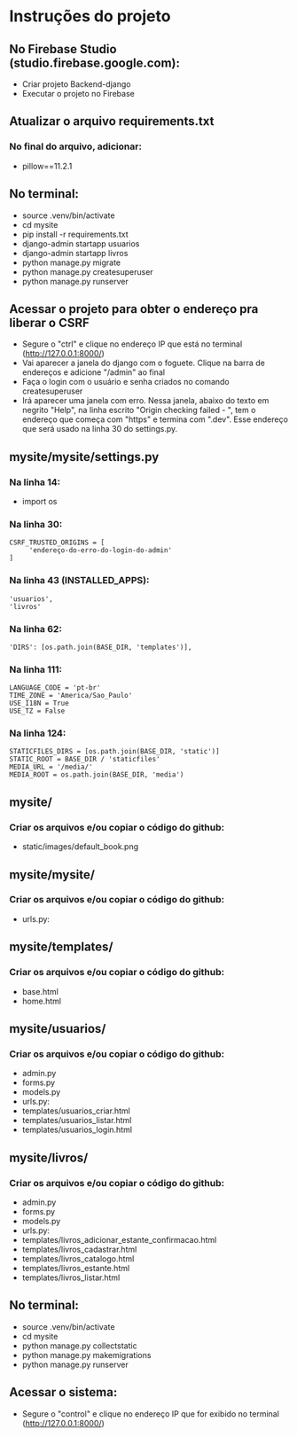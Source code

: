 # Instruções do projeto
## No Firebase Studio (studio.firebase.google.com):
* Criar projeto Backend-django
* Executar o projeto no Firebase

## Atualizar o arquivo requirements.txt
### No final do arquivo, adicionar:
* pillow==11.2.1

## No terminal:
* source .venv/bin/activate
* cd mysite
* pip install -r requirements.txt
* django-admin startapp usuarios
* django-admin startapp livros
* python manage.py migrate
* python manage.py createsuperuser
* python manage.py runserver

## Acessar o projeto para obter o endereço pra liberar o CSRF 
* Segure o "ctrl" e clique no endereço IP que está no terminal (http://127.0.0.1:8000/)
* Vai aparecer a janela do django com o foguete. Clique na barra de endereços e adicione "/admin" ao final
* Faça o login com o usuário e senha criados no comando createsuperuser
* Irá aparecer uma janela com erro. Nessa janela, abaixo do texto em negrito "Help", na linha escrito "Origin checking failed - ", tem o endereço que começa com "https" e termina com ".dev". Esse endereço que será usado na linha 30 do settings.py.
 
## mysite/mysite/settings.py
### Na linha 14:
* import os

### Na linha 30:
```
CSRF_TRUSTED_ORIGINS = [
     'endereço-do-erro-do-login-do-admin'
]
```

### Na linha 43 (INSTALLED_APPS):
```
'usuarios',
'livros'
```

### Na linha 62:
```
'DIRS': [os.path.join(BASE_DIR, 'templates')],
```

### Na linha 111:
```
LANGUAGE_CODE = 'pt-br'
TIME_ZONE = 'America/Sao_Paulo'
USE_I18N = True
USE_TZ = False
```

### Na linha 124:
```
STATICFILES_DIRS = [os.path.join(BASE_DIR, 'static')]
STATIC_ROOT = BASE_DIR / 'staticfiles'
MEDIA_URL = '/media/'
MEDIA_ROOT = os.path.join(BASE_DIR, 'media')
```

## mysite/
### Criar os arquivos e/ou copiar o código do github:
* static/images/default_book.png

## mysite/mysite/
### Criar os arquivos e/ou copiar o código do github:
* urls.py:

## mysite/templates/
### Criar os arquivos e/ou copiar o código do github:
* base.html
* home.html

## mysite/usuarios/
### Criar os arquivos e/ou copiar o código do github:
* admin.py
* forms.py
* models.py
* urls.py:
* templates/usuarios_criar.html
* templates/usuarios_listar.html
* templates/usuarios_login.html

## mysite/livros/
### Criar os arquivos e/ou copiar o código do github:
* admin.py
* forms.py
* models.py
* urls.py:
* templates/livros_adicionar_estante_confirmacao.html
* templates/livros_cadastrar.html
* templates/livros_catalogo.html
* templates/livros_estante.html
* templates/livros_listar.html

## No terminal:
* source .venv/bin/activate
* cd mysite
* python manage.py collectstatic
* python manage.py makemigrations
* python manage.py runserver

## Acessar o sistema:
* Segure o "control" e clique no endereço IP que for exibido no terminal (http://127.0.0.1:8000/)
